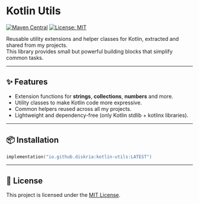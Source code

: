 # Kotlin Utils

[![Maven Central](https://img.shields.io/maven-central/v/io.github.diskria/kotlin-utils.svg?label=Maven%20Central)](https://central.sonatype.com/artifact/io.github.diskria/kotlin-utils) 
[![License: MIT](https://img.shields.io/badge/License-MIT-yellow.svg)](LICENSE)

Reusable utility extensions and helper classes for Kotlin, extracted and shared from my projects.  
This library provides small but powerful building blocks that simplify common tasks.

---

## ✨ Features
- Extension functions for **strings**, **collections**, **numbers** and more.
- Utility classes to make Kotlin code more expressive.
- Common helpers reused across all my projects.
- Lightweight and dependency-free (only Kotlin stdlib + kotlinx libraries).

---

## 📦 Installation

```kotlin
implementation("io.github.diskria:kotlin-utils:LATEST")
```

---

## 📄 License
This project is licensed under the [MIT License](LICENSE).
